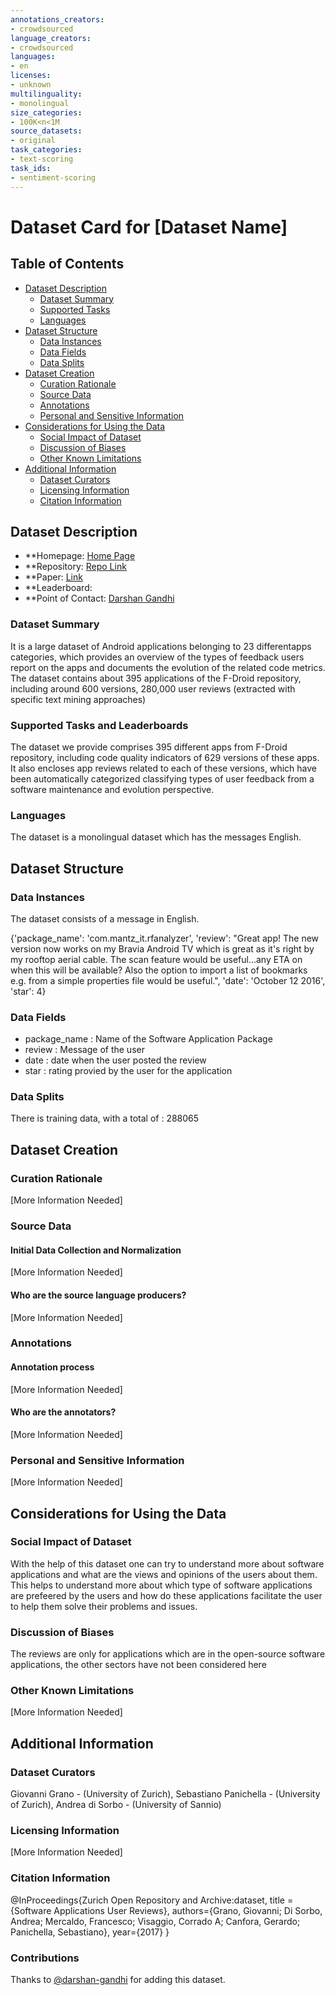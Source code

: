 ```yaml
---
annotations_creators:
- crowdsourced
language_creators:
- crowdsourced
languages:
- en
licenses:
- unknown
multilinguality:
- monolingual
size_categories:
- 100K<n<1M
source_datasets:
- original
task_categories:
- text-scoring
task_ids:
- sentiment-scoring
---
```


# Dataset Card for [Dataset Name]

## Table of Contents
- [Dataset Description](#dataset-description)
  - [Dataset Summary](#dataset-summary)
  - [Supported Tasks](#supported-tasks-and-leaderboards)
  - [Languages](#languages)
- [Dataset Structure](#dataset-structure)
  - [Data Instances](#data-instances)
  - [Data Fields](#data-fields)
  - [Data Splits](#data-splits)
- [Dataset Creation](#dataset-creation)
  - [Curation Rationale](#curation-rationale)
  - [Source Data](#source-data)
  - [Annotations](#annotations)
  - [Personal and Sensitive Information](#personal-and-sensitive-information)
- [Considerations for Using the Data](#considerations-for-using-the-data)
  - [Social Impact of Dataset](#social-impact-of-dataset)
  - [Discussion of Biases](#discussion-of-biases)
  - [Other Known Limitations](#other-known-limitations)
- [Additional Information](#additional-information)
  - [Dataset Curators](#dataset-curators)
  - [Licensing Information](#licensing-information)
  - [Citation Information](#citation-information)

## Dataset Description

- **Homepage: [Home Page](https://github.com/sealuzh/user_quality)
- **Repository: [Repo Link](https://github.com/sealuzh/user_quality)
- **Paper: [Link](https://giograno.me/assets/pdf/workshop/wama17.pdf)
- **Leaderboard:
- **Point of Contact: [Darshan Gandhi](darshangandhi1151@gmail.com)

### Dataset Summary

It is a large dataset of Android applications belonging to 23 differentapps categories, which provides an overview of the types of feedback users report on the apps and documents the evolution of the related code metrics. The dataset contains about 395 applications of the F-Droid repository, including around 600 versions, 280,000 user reviews (extracted with specific text mining approaches)

### Supported Tasks and Leaderboards

The dataset we provide comprises 395 different apps from F-Droid repository, including code quality indicators of 629 versions of these
apps. It also encloses app reviews related to each of these versions, which have been automatically categorized classifying types of user feedback from a software maintenance and evolution perspective.

### Languages

The dataset is a monolingual dataset which has the messages English.

## Dataset Structure

### Data Instances

The dataset consists of a message in English.

{'package_name': 'com.mantz_it.rfanalyzer',
 'review': "Great app! The new version now works on my Bravia Android TV which is great as it's right by my rooftop aerial cable. The scan feature would be useful...any ETA on when this will be available? Also the option to import a list of bookmarks e.g. from a simple properties file would be useful.",
 'date': 'October 12 2016',
 'star': 4}

### Data Fields

* package_name : Name of the Software Application Package
* review : Message of the user 
* date : date when the user posted the review 
* star : rating provied by the user for the application

### Data Splits

There is training data, with a total of : 288065

## Dataset Creation

### Curation Rationale

[More Information Needed]

### Source Data

#### Initial Data Collection and Normalization

[More Information Needed]

#### Who are the source language producers?

[More Information Needed]

### Annotations

#### Annotation process

[More Information Needed]

#### Who are the annotators?

[More Information Needed]

### Personal and Sensitive Information

[More Information Needed]

## Considerations for Using the Data

### Social Impact of Dataset

With the help of this dataset one can try to understand more about software applications and what are the views and opinions of the users about them. This helps to understand more about which type of software applications are prefeered by the users and how do these applications facilitate the user to help them solve their problems and issues. 

### Discussion of Biases

The reviews are only for applications which are in the open-source software applications, the other sectors have not been considered here 

### Other Known Limitations

[More Information Needed]

## Additional Information

### Dataset Curators

Giovanni Grano - (University of Zurich), Sebastiano Panichella - (University of Zurich), Andrea di Sorbo - (University of Sannio)

### Licensing Information

[More Information Needed]

### Citation Information

@InProceedings{Zurich Open Repository and
Archive:dataset,
title = {Software Applications User Reviews},
authors={Grano, Giovanni; Di Sorbo, Andrea; Mercaldo, Francesco; Visaggio, Corrado A; Canfora, Gerardo;
Panichella, Sebastiano},
year={2017}
}

### Contributions

Thanks to [@darshan-gandhi](https://github.com/darshan-gandhi) for adding this dataset.